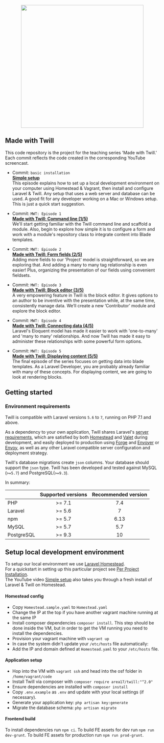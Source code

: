<p align="center"><a href="https://twill.io" target="_blank"><img src="https://twill.io/logo.svg" width="400"></a></p>


## Made with Twill

This code repository is the project for the teaching series 'Made with Twill.'   
Each commit reflects the code created in the 
corresponding YouTube screencast.

- Commit: `basic installation`   
**[Simple setup](https://www.youtube.com/watch?v=XMG6RLeLyjU)**   
This episode explains how to set up a local development environment on your 
computer using Homestead & Vagrant, then install and configure Laravel & Twill. Any setup that uses a web server and 
database can be used. 
A good fit for any developer working on a Mac or Windows setup. This is just a quick start suggestion.

- Commit: `MWT: Episode 1`   
**[Made with Twill: Command line (1/5)](https://www.youtube.com/watch?v=W4ECg9ojLmQ)**   
We'll start getting familiar with the Twill command line and scaffold a module. Also, begin to explore 
how simple it is to configure a form and work with a module's repository class to integrate content into Blade templates.

- Commit: `MWT: Episode 2`   
**[Made with Twill: Form fields (2/5)](https://www.youtube.com/watch?v=0UMfmDKyHUs)**   
Adding more fields to our 'Project' model is straightforward, so we are exploring that. 
And adding a many to many tag relationship is even easier! Plus, organizing the presentation of our 
fields using convenient fieldsets.

- Commit: `MWT: Episode 3`   
**[Made with Twill: Block editor (3/5)](https://www.youtube.com/watch?v=kAcJ5G2GhiA)**   
A very empowering feature in Twill is the block editor. It gives options to an author to be inventive 
with the presentation while, at the same time, consistently manage data. We’ll create a new ‘Contributor’ 
module and explore the block editor.

- Commit: `MWT: Episode 4`   
**[Made with Twill: Connecting data (4/5)](https://www.youtube.com/watch?v=6x0zYhoea_4)**   
Laravel's Eloquent model has made it easier to work with 'one-to-many' and 'many to many' relationships. 
And now Twill has made it easy to administer these relationships with some powerful form options.

- Commit: `MWT: Episode 5`   
**[Made with Twill: Displaying content (5/5)](https://www.youtube.com/watch?v=9ZVtVTT7Jb4)**   
The final episode of the series focuses on getting data into blade templates. As a Laravel Developer, you are probably 
already familiar with many of these concepts. For displaying content, we are going to look at rendering blocks.


## Getting started

### Environment requirements
Twill is compatible with Laravel versions `5.6` to `7`, running on PHP 7.1 and above.

As a dependency to your own application, Twill shares Laravel's [server requirements](https://laravel.com/docs/6.x/installation#server-requirements), which are satisfied by both [Homestead](https://laravel.com/docs/7.x/homestead) and [Valet](https://laravel.com/docs/7.x/valet) during development, and easily deployed to production using [Forge](https://forge.laravel.com) and [Envoyer](https://envoyer.io) or [Envoy](https://laravel.com/docs/7.x/envoy), as well as any other Laravel compatible server configuration and deployment strategy.

Twill's database migrations create `json` columns. Your database should support the `json` type. Twill has been developed and tested against MySQL (`>=5.7`) and PostgreSQL(`>=9.3`).

In summary:

|            | Supported versions | Recommended version |
|:-----------|:------------------:|:-------------------:|
| PHP        | >= 7.1             | 7.4                 |
| Laravel    | >= 5.6             | 7                   |
| npm        | >= 5.7             | 6.13                |
| MySQL      | >= 5.7             | 5.7                 |
| PostgreSQL | >= 9.3             | 10                  |

## Setup local development environment

To setup our local environment we use [Laravel Homestead](https://laravel.com/docs/7.x/homestead).   
For a quickstart in setting up this particular project see [Per Project Installation](https://laravel.com/docs/7.x/homestead#per-project-installation).   
The YouTube video [Simple setup](https://www.youtube.com/watch?v=XMG6RLeLyjU) also takes you through a fresh install of Laravel &amp; Twill on Homestead. 



#### Homestead config

- Copy `Homestead.sample.yaml` to `Homestead.yaml`
- Change the IP at the top if you have another vagrant machine running at the same IP
- Install composer dependencies `composer install`. This step should be done inside the VM, but in order to get the VM running you need to install the dependencies.
- Provision your vagrant machine with `vagrant up`
- In case the system didn't update your `/etc/hosts` file automatically:
- Add the IP and domain defined at `Homestead.yaml` to your `/etc/hosts` file.


#### Application setup

- Hop into the VM with `vagrant ssh` and head into the osf folder in `/home/vagrant/code`
- Install Twill via composer with `composer require area17/twill:"^2.0"`
- Ensure dependencies are installed with `composer install`
- Copy `.env.example` as `.env` and update with your local settings (if necessary).
- Generate your application key: `php artisan key:generate`
- Migrate the database schema: `php artisan migrate`


#### Frontend build

To install dependencies run `npm ci`.
To build FE assets for dev run `npm run dev-grunt`.
To build FE assets for production run `npm run prod-grunt`.
